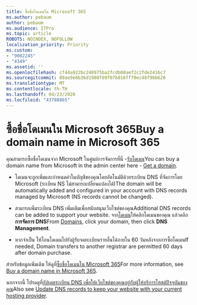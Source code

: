 ```yaml
---
title: ซื้อชื่อโดเมนใน Microsoft 365
ms.author: pebaum
author: pebaum
ms.audience: ITPro
ms.topic: article
ROBOTS: NOINDEX, NOFOLLOW
localization_priority: Priority
ms.custom:
- "9002245"
- "4349"
ms.assetid: ''
ms.openlocfilehash: cf44a922bc248975ba2fcdb08aef2c2fde2416c7
ms.sourcegitcommit: 89ae9e8b36d1980f89f07b016fff0ec48f96b620
ms.translationtype: MT
ms.contentlocale: th-TH
ms.lasthandoff: 04/23/2020
ms.locfileid: "43788865"
---
```

# <a name="buy-a-domain-name-in-microsoft-365"></a><span data-ttu-id="536ae-102">ซื้อชื่อโดเมนใน Microsoft 365</span><span class="sxs-lookup"><span data-stu-id="536ae-102">Buy a domain name in Microsoft 365</span></span>

<span data-ttu-id="536ae-103">คุณสามารถซื้อชื่อโดเมนจาก Microsoft ในศูนย์การจัดการที่นี่ -[รับโดเมน](https://admin.microsoft.com/Domains/Buy)</span><span class="sxs-lookup"><span data-stu-id="536ae-103">You can buy a domain name from Microsoft in the admin center here - [Get a domain](https://admin.microsoft.com/Domains/Buy).</span></span>

- <span data-ttu-id="536ae-104">โดเมนจะถูกเพิ่มและกําหนดค่าในบัญชีของคุณโดยอัตโนมัติด้วยระเบียน DNS ที่จัดการโดย Microsoft (ระเบียน NS ไม่สามารถเปลี่ยนแปลงได้)</span><span class="sxs-lookup"><span data-stu-id="536ae-104">The domain will be automatically added and configured in your account with DNS records managed by Microsoft (NS records cannot be changed).</span></span>

- <span data-ttu-id="536ae-105">สามารถเพิ่มระเบียน DNS เพิ่มเติมเพื่อสนับสนุนเว็บไซต์ของคุณ</span><span class="sxs-lookup"><span data-stu-id="536ae-105">Additional DNS records can be added to support your website.</span></span>  <span data-ttu-id="536ae-106">จาก[โดเมน](https://admin.microsoft.com/AdminPortal/Home#/Domains)ให้คลิกโดเมนของคุณ แล้วคลิก**การจัดการ DNS**</span><span class="sxs-lookup"><span data-stu-id="536ae-106">From [Domains](https://admin.microsoft.com/AdminPortal/Home#/Domains), click your domain, then click **DNS Management**.</span></span>

- <span data-ttu-id="536ae-107">หากจําเป็น ให้โอนโดเมนไปยังผู้รับจดทะเบียนรายอื่นได้ภายใน 60 วันหลังจากการซื้อโดเมน</span><span class="sxs-lookup"><span data-stu-id="536ae-107">If needed, Domain transfers to another registrar are permitted 60 days after domain purchase.</span></span>

<span data-ttu-id="536ae-108">สําหรับข้อมูลเพิ่มเติม ให้ดูที่[ซื้อชื่อโดเมนใน Microsoft 365](https://docs.microsoft.com/microsoft-365/admin/get-help-with-domains/buy-a-domain-name?view=o365-worldwide)</span><span class="sxs-lookup"><span data-stu-id="536ae-108">For more information, see [Buy a domain name in Microsoft 365](https://docs.microsoft.com/microsoft-365/admin/get-help-with-domains/buy-a-domain-name?view=o365-worldwide).</span></span>

<span data-ttu-id="536ae-109">นอกจากนี้ โปรดดูที่[อัปเดตระเบียน DNS เพื่อให้เว็บไซต์ของคุณอยู่กับผู้ให้บริการโฮสต์ปัจจุบันของคุณ](https://docs.microsoft.com/alchemyinsights/update-dns-records-to-keep-your-website-with-your-current-hosting-provider-0)</span><span class="sxs-lookup"><span data-stu-id="536ae-109">Also see [Update DNS records to keep your website with your current hosting provider](https://docs.microsoft.com/alchemyinsights/update-dns-records-to-keep-your-website-with-your-current-hosting-provider-0).</span></span>
